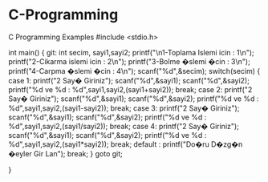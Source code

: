 # C-Programming
C Programming Examples
#include <stdio.h>

int main()
{
	git:
	int secim,
 	sayi1,sayi2;
	printf("\n1-Toplama Islemi icin : 1\n");
	printf("2-Cikarma islemi icin : 2\n");
	printf("3-Bolme �slemi �cin : 3\n");
	printf("4-Carpma �slemi �cin : 4\n");
	scanf("%d",&secim);
	switch(secim)
	{
		case 1:
			printf("2 Say� Giriniz");
			scanf("%d",&sayi1);
			scanf("%d",&sayi2);
			printf("%d ve %d : %d",sayi1,sayi2,(sayi1+sayi2));
		 break;
		case 2:
						printf("2 Say� Giriniz");
			scanf("%d",&sayi1);
			scanf("%d",&sayi2);
			printf("%d ve %d : %d",sayi1,sayi2,(sayi1-sayi2));
		 break;
		case 3:
					printf("2 Say� Giriniz");
			scanf("%d",&sayi1);
			scanf("%d",&sayi2);
			printf("%d ve %d : %d",sayi1,sayi2,(sayi1/sayi2)); 
			break;
		case 4:
					printf("2 Say� Giriniz");
			scanf("%d",&sayi1);
			scanf("%d",&sayi2);
			printf("%d ve %d : %d",sayi1,sayi2,(sayi1*sayi2));
			 break;
			 default : printf("Do�ru D�zg�n �eyler Gir Lan");
			 break;
	}
	goto git;
	
}
